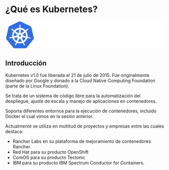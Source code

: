 # ¿Qué es Kubernetes?

![KubeLogo](images/nav_logo.svg)

## Introducción

Kubernetes v1.0 fue liberada el 21 de julio de 2015. Fue originalmente diseñado por Google y donado a la Cloud Native Computing Foundation (parte de la Linux Foundation). 

Se trata de un sistema de código libre para la automatización del despliegue, ajuste de escala y manejo de aplicaciones en contenedores.

Soporta diferentes entornos para la ejecución de contenedores, incluido Docker el cual vimos en la sesión anterior.

Actualmente se utiliza en multitud de proyectos y empresas entre las cuales destaca:

- Rancher Labs en su plataforma de mejoramiento de contenedores Rancher​. 
- Red Hat para su producto OpenShift​
- CoreOS para su producto Tectonic
- IBM para su producto IBM Spectrum Conductor for Containers.

